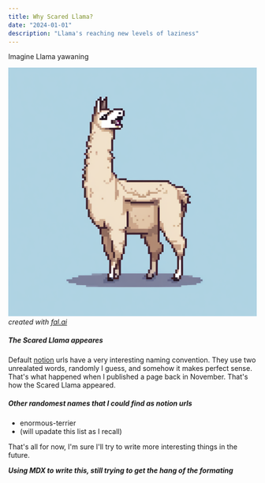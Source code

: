 ```yaml
---
title: Why Scared Llama?
date: "2024-01-01"
description: "Llama's reaching new levels of laziness"
---
```


Imagine Llama yawaning

![Yawing Llama](./llama.png)
_created with [fal.ai](https://fal.ai/)_

##### The Scared Llama appeares 

 Default [notion](https://notion.so) urls have a very interesting naming convention. They use two unrealated words, randomly I guess, and somehow it makes perfect sense. That's what happened when I published a page back in November. That's how the Scared Llama appeared.

##### Other randomest names that I could find as notion urls
- enormous-terrier
- (will upadate this list as I recall)

That's all for now, I'm sure I'll try to write more interesting things in the future.

___Using MDX to write this, still trying to get the hang of the formating___ 